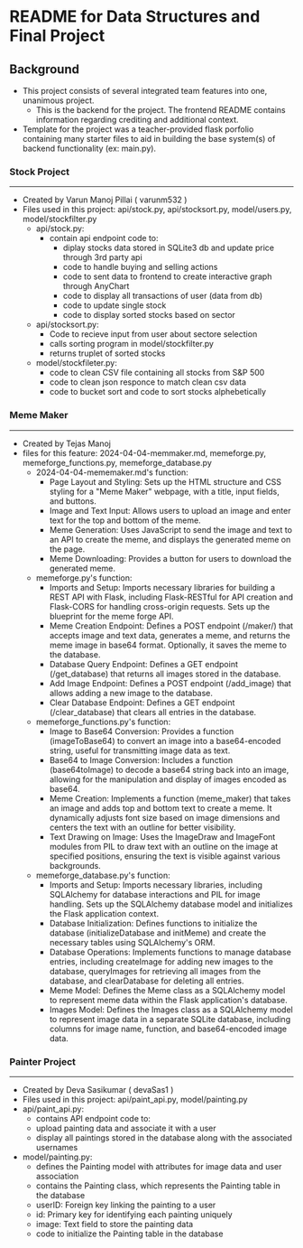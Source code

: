 # README for Data Structures and Final Project

## Background

- This project consists of several integrated team features into one, unanimous project.
  - This is the backend for the project. The frontend README contains information regarding crediting and additional context.
- Template for the project was a teacher-provided flask porfolio containing many starter files to aid in building the base system(s) of backend functionality (ex: main.py).

###  Stock Project 
---
- Created by Varun Manoj Pillai ( varunm532 )
- Files used in this project: api/stock.py, api/stocksort.py, model/users.py, model/stockfilter.py
  - api/stock.py:
      - contain api endpoint code to:
          - diplay stocks data stored in SQLite3 db and update price through 3rd party api
          - code to handle buying and selling actions
          - code to sent data to frontend to create interactive graph through AnyChart
          - code to display all transactions of user (data from db)
          - code to update single stock
          - code to display sorted stocks based on sector
  - api/stocksort.py:
      - Code to recieve input from user about sectore selection
      - calls sorting program in model/stockfilter.py
      - returns truplet of sorted stocks
  - model/stockfileter.py:
      - code to clean CSV file containing all stocks from S&P 500
      - code to clean json responce to match clean csv data
      - code to bucket sort and code to sort stocks alphebetically
    
### Meme Maker
---
- Created by Tejas Manoj
- files for this feature: 2024-04-04-memmaker.md, memeforge.py, memeforge_functions.py, memeforge_database.py
  - 2024-04-04-mememaker.md's function:
    - Page Layout and Styling: Sets up the HTML structure and CSS styling for a "Meme Maker" webpage, with a title, input fields, and buttons.
    - Image and Text Input: Allows users to upload an image and enter text for the top and bottom of the meme.
    - Meme Generation: Uses JavaScript to send the image and text to an API to create the meme, and displays the generated meme on the page.
    - Meme Downloading: Provides a button for users to download the generated meme. 
  - memeforge.py's function: 
    - Imports and Setup: Imports necessary libraries for building a REST API with Flask, including Flask-RESTful for API creation and Flask-CORS for handling cross-origin requests. Sets up the blueprint for the meme forge API.
    - Meme Creation Endpoint: Defines a POST endpoint (/maker/) that accepts image and text data, generates a meme, and returns the meme image in base64 format. Optionally, it saves the meme to the database.
    - Database Query Endpoint: Defines a GET endpoint (/get_database) that returns all images stored in the database.
    - Add Image Endpoint: Defines a POST endpoint (/add_image) that allows adding a new image to the database.
    - Clear Database Endpoint: Defines a GET endpoint (/clear_database) that clears all entries in the database.
  - memeforge_functions.py's function:
    - Image to Base64 Conversion: Provides a function (imageToBase64) to convert an image into a base64-encoded string, useful for transmitting image data as text.
    - Base64 to Image Conversion: Includes a function (base64toImage) to decode a base64 string back into an image, allowing for the manipulation and display of images encoded as base64.
    - Meme Creation: Implements a function (meme_maker) that takes an image and adds top and bottom text to create a meme. It dynamically adjusts font size based on image dimensions and centers the text with an outline for better visibility.
    - Text Drawing on Image: Uses the ImageDraw and ImageFont modules from PIL to draw text with an outline on the image at specified positions, ensuring the text is visible against various backgrounds.
  - memeforge_database.py's function:
    - Imports and Setup: Imports necessary libraries, including SQLAlchemy for database interactions and PIL for image handling. Sets up the SQLAlchemy database model and initializes the Flask application context.
    - Database Initialization: Defines functions to initialize the database (initializeDatabase and initMeme) and create the necessary tables using SQLAlchemy's ORM.
    - Database Operations: Implements functions to manage database entries, including createImage for adding new images to the database, queryImages for retrieving all images from the database, and clearDatabase for deleting all entries.
    - Meme Model: Defines the Meme class as a SQLAlchemy model to represent meme data within the Flask application's database.
    - Images Model: Defines the Images class as a SQLAlchemy model to represent image data in a separate SQLite database, including columns for image name, function, and base64-encoded image data.
    
###  Painter Project 
---
- Created by Deva Sasikumar ( devaSas1 )
- Files used in this project: api/paint_api.py, model/painting.py
- api/paint_api.py:
    - contains API endpoint code to:
    - upload painting data and associate it with a user
    - display all paintings stored in the database along with the associated usernames
- model/painting.py:
    - defines the Painting model with attributes for image data and user association
    - contains the Painting class, which represents the Painting table in the database
    - userID: Foreign key linking the painting to a user
    - id: Primary key for identifying each painting uniquely
    - image: Text field to store the painting data
    - code to initialize the Painting table in the database

